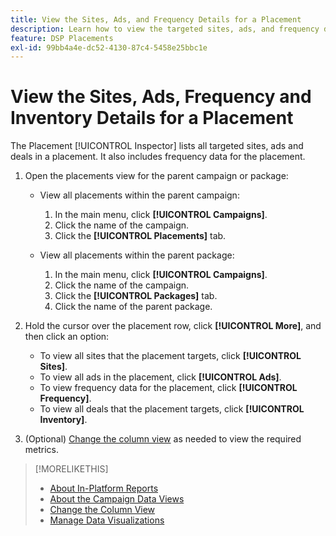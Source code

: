 ```yaml
---
title: View the Sites, Ads, and Frequency Details for a Placement
description: Learn how to view the targeted sites, ads, and frequency data for a placement.
feature: DSP Placements
exl-id: 99bb4a4e-dc52-4130-87c4-5458e25bbc1e
---
```

# View the Sites, Ads, Frequency and Inventory Details for a Placement

The Placement [!UICONTROL Inspector] lists all targeted sites, ads and deals in a placement. It also includes frequency data for the placement.

1. Open the placements view for the parent campaign or package:

    * View all placements within the parent campaign:
        1. In the main menu, click **[!UICONTROL Campaigns]**.
        1. Click the name of the campaign.
        1. Click the **[!UICONTROL Placements]** tab.

    * View all placements within the parent package:
        1. In the main menu, click **[!UICONTROL Campaigns]**.
        1. Click the name of the campaign.
        1. Click the **[!UICONTROL Packages]** tab.
        1. Click the name of the parent package.

1. Hold the cursor over the placement row, click **[!UICONTROL More]**, and then click an option:
    * To view all sites that the placement targets, click **[!UICONTROL Sites]**.
    * To view all ads in the placement, click **[!UICONTROL Ads]**.
    * To view frequency data for the placement, click **[!UICONTROL Frequency]**.
    * To view all deals that the placement targets, click **[!UICONTROL Inventory]**.

1. (Optional) [Change the column view](column-view-change.md) as needed to view the required metrics.

>[!MORELIKETHIS]
>
>* [About In-Platform Reports](campaign-reports-about.md)
>* [About the Campaign Data Views](campaign-data-views-about.md)
>* [Change the Column View](column-view-change.md)
>* [Manage Data Visualizations](campaign-data-visualization-manage.md)
